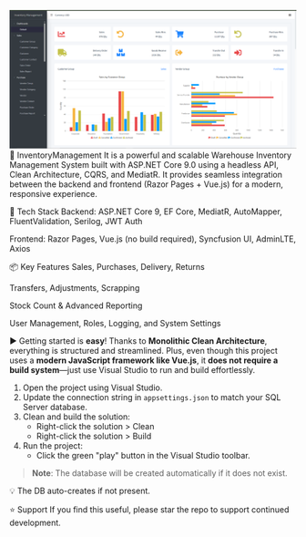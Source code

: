 ![alt text](image.png)
🚀 InventoryManagement
It is a powerful and scalable Warehouse Inventory Management System built with ASP.NET Core 9.0 using a headless API, Clean Architecture, CQRS, and MediatR. It provides seamless integration between the backend and frontend (Razor Pages + Vue.js) for a modern, responsive experience.

🔧 Tech Stack
Backend: ASP.NET Core 9, EF Core, MediatR, AutoMapper, FluentValidation, Serilog, JWT Auth

Frontend: Razor Pages, Vue.js (no build required), Syncfusion UI, AdminLTE, Axios

📦 Key Features
Sales, Purchases, Delivery, Returns

Transfers, Adjustments, Scrapping

Stock Count & Advanced Reporting

User Management, Roles, Logging, and System Settings

▶️ Getting started is **easy**! Thanks to **Monolithic Clean Architecture**, everything is structured and streamlined. Plus, even though this project uses a **modern JavaScript framework like Vue.js**, it **does not require a build system**—just use Visual Studio to run and build effortlessly.  

1. Open the project using Visual Studio.  
2. Update the connection string in `appsettings.json` to match your SQL Server database.  
3. Clean and build the solution:  
   - Right-click the solution > Clean  
   - Right-click the solution > Build  
4. Run the project:  
   - Click the green "play" button in the Visual Studio toolbar.  

> **Note**: The database will be created automatically if it does not exist.  

💡 The DB auto-creates if not present.

⭐ Support
If you find this useful, please star the repo to support continued development.
